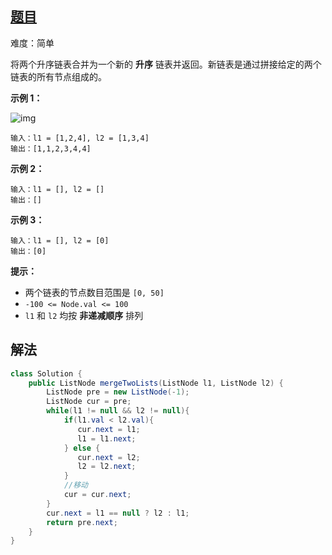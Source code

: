 ## [题目](https://leetcode-cn.com/problems/merge-two-sorted-lists/)

难度：简单

将两个升序链表合并为一个新的 **升序** 链表并返回。新链表是通过拼接给定的两个链表的所有节点组成的。 

 

**示例 1：**

![img](https://assets.leetcode.com/uploads/2020/10/03/merge_ex1.jpg)

```
输入：l1 = [1,2,4], l2 = [1,3,4]
输出：[1,1,2,3,4,4]
```

**示例 2：**

```
输入：l1 = [], l2 = []
输出：[]
```

**示例 3：**

```
输入：l1 = [], l2 = [0]
输出：[0]
```

 

**提示：**

- 两个链表的节点数目范围是 `[0, 50]`
- `-100 <= Node.val <= 100`
- `l1` 和 `l2` 均按 **非递减顺序** 排列

## 解法

```java
class Solution {
    public ListNode mergeTwoLists(ListNode l1, ListNode l2) {
        ListNode pre = new ListNode(-1);
        ListNode cur = pre;
        while(l1 != null && l2 != null){
            if(l1.val < l2.val){
               cur.next = l1;
               l1 = l1.next;   
            } else {
               cur.next = l2;
               l2 = l2.next;   
            }
            //移动
            cur = cur.next;
        }
        cur.next = l1 == null ? l2 : l1;
        return pre.next;
    }
}
```

